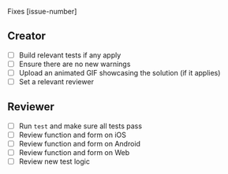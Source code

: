 Fixes [issue-number]

## Creator

- [ ] Build relevant tests if any apply
- [ ] Ensure there are no new warnings
- [ ] Upload an animated GIF showcasing the solution (if it applies)
- [ ] Set a relevant reviewer

## Reviewer

- [ ] Run `test` and make sure all tests pass
- [ ] Review function and form on iOS
- [ ] Review function and form on Android
- [ ] Review function and form on Web
- [ ] Review new test logic
